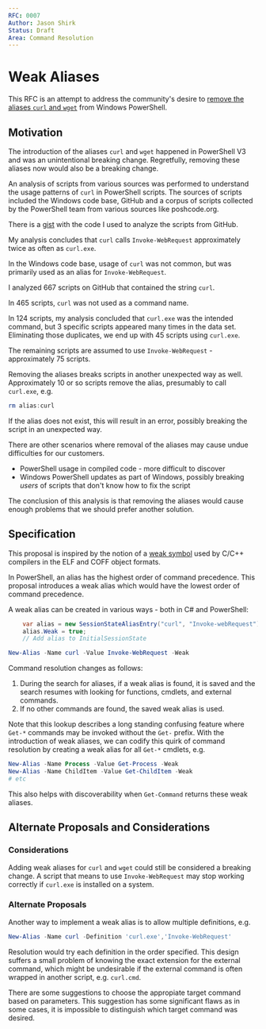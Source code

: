 ```yaml
---
RFC: 0007
Author: Jason Shirk
Status: Draft
Area: Command Resolution
---
```


# Weak Aliases

This RFC is an attempt to address the community's desire to [remove the aliases `curl` and `wget`]((https://github.com/PowerShell/PowerShell/pull/1901)) from Windows PowerShell.

## Motivation

The introduction of the aliases `curl` and `wget` happened in PowerShell V3 and was an unintentional breaking change.
Regretfully, removing these aliases now would also be a breaking change.

An analysis of scripts from various sources was performed to understand the usage patterns of `curl` in PowerShell scripts.
The sources of scripts included the Windows code base, GitHub and a corpus of scripts collected by the PowerShell team from various sources like poshcode.org.

There is a [gist](https://gist.github.com/lzybkr/3cd091334355f381d1d6ee7acfad5a48) with the code I used to analyze the scripts from GitHub.

My analysis concludes that `curl` calls `Invoke-WebRequest` approximately twice as often as `curl.exe`.

In the Windows code base, usage of `curl` was not common, but was primarily used as an alias for `Invoke-WebRequest`.

I analyzed 667 scripts on GitHub that contained the string `curl`.

In 465 scripts, `curl` was not used as a command name.

In 124 scripts, my analysis concluded that `curl.exe` was the intended command, but 3 specific scripts appeared many times in the data set. Eliminating those duplicates, we end up with 45 scripts using `curl.exe`.

The remaining scripts are assumed to use `Invoke-WebRequest` - approximately 75 scripts.

Removing the aliases breaks scripts in another unexpected way as well.
Approximately 10 or so scripts remove the alias, presumably to call `curl.exe`, e.g.
```powershell
rm alias:curl
```
If the alias does not exist, this will result in an error, possibly breaking the script in an unexpected way.

There are other scenarios where removal of the aliases may cause undue difficulties for our customers.

* PowerShell usage in compiled code - more difficult to discover
* Windows PowerShell updates as part of Windows, possibly breaking *users* of scripts that don't know how to fix the script

The conclusion of this analysis is that removing the aliases would cause enough problems that we should prefer another solution.

## Specification

This proposal is inspired by the notion of a [weak symbol](https://en.wikipedia.org/wiki/Weak_symbol) used by C/C++ compilers in the ELF and COFF object formats.

In PowerShell, an alias has the highest order of command precedence.
This proposal introduces a weak alias which would have the lowest order of command precedence.

A weak alias can be created in various ways - both in C# and PowerShell:
```C#
    var alias = new SessionStateAliasEntry("curl", "Invoke-webRequest");
    alias.Weak = true;
    // Add alias to InitialSessionState
```

```powershell
New-Alias -Name curl -Value Invoke-WebRequest -Weak
```

Command resolution changes as follows:

1. During the search for aliases, if a weak alias is found, it is saved and the search resumes with looking for functions, cmdlets, and external commands.
2. If no other commands are found, the saved weak alias is used.

Note that this lookup describes a long standing confusing feature where `Get-*` commands may be invoked without the `Get-` prefix.
With the introduction of weak aliases, we can codify this quirk of command resolution by creating a weak alias for all `Get-*` cmdlets, e.g.

```powershell
New-Alias -Name Process -Value Get-Process -Weak
New-Alias -Name ChildItem -Value Get-ChildItem -Weak
# etc
```

This also helps with discoverability when `Get-Command` returns these weak aliases.

## Alternate Proposals and Considerations

### Considerations

Adding weak aliases for `curl` and `wget` could still be considered a breaking change.
A script that means to use `Invoke-WebRequest` may stop working correctly if `curl.exe` is installed on a system.

### Alternate Proposals

Another way to implement a weak alias is to allow multiple definitions, e.g.

```powershell
New-Alias -Name curl -Definition 'curl.exe','Invoke-WebRequest'
```

Resolution would try each definition in the order specified.
This design suffers a small problem of knowing the exact extension for the external command, which might be undesirable if the external command is often wrapped in another script, e.g. `curl.cmd`.

There are some suggestions to choose the appropiate target command based on parameters.
This suggestion has some significant flaws as in some cases, it is impossible to distinguish which target command was desired.   
